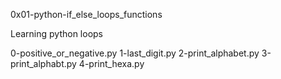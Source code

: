 0x01-python-if_else_loops_functions

Learning python loops

0-positive_or_negative.py
1-last_digit.py
2-print_alphabet.py
3-print_alphabt.py
4-print_hexa.py